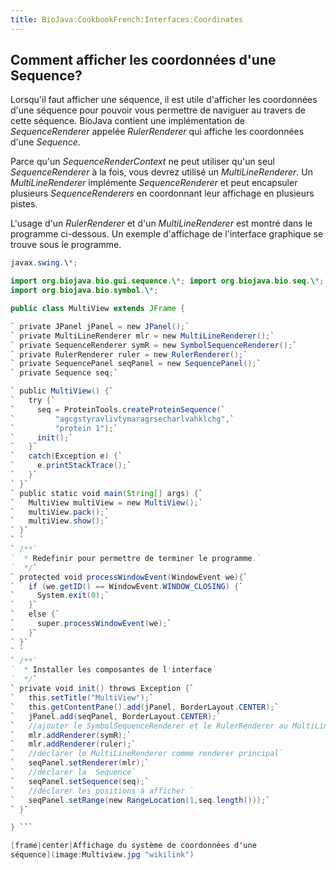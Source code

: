 ```yaml
---
title: BioJava:CookbookFrench:Interfaces:Coordinates
---
```


Comment afficher les coordonnées d'une Sequence?
------------------------------------------------

Lorsqu'il faut afficher une séquence, il est utile d'afficher les
coordonnées d'une séquence pour pouvoir vous permettre de naviguer au
travers de cette séquence. BioJava contient une implémentation de
*SequenceRenderer* appelée *RulerRenderer* qui affiche les coordonnées
d'une *Sequence*.

Parce qu'un *SequenceRenderContext* ne peut utiliser qu'un seul
*SequenceRenderer* à la fois, vous devrez utilisé un
*MultiLineRenderer*. Un *MultiLineRenderer* implémente
*SequenceRenderer* et peut encapsuler plusieurs *SequenceRenderers* en
coordonnant leur affichage en plusieurs pistes.

L'usage d'un *RulerRenderer* et d'un *MultiLineRenderer* est montré dans
le programme ci-dessous. Un exemple d'affichage de l'interface graphique
se trouve sous le programme.

```java import java.awt.\*; import java.awt.event.\*; import
javax.swing.\*;

import org.biojava.bio.gui.sequence.\*; import org.biojava.bio.seq.\*;
import org.biojava.bio.symbol.\*;

public class MultiView extends JFrame {

` private JPanel jPanel = new JPanel();`  
` private MultiLineRenderer mlr = new MultiLineRenderer();`  
` private SequenceRenderer symR = new SymbolSequenceRenderer();`  
` private RulerRenderer ruler = new RulerRenderer();`  
` private SequencePanel seqPanel = new SequencePanel();`  
` private Sequence seq;`

` public MultiView() {`  
`   try {`  
`     seq = ProteinTools.createProteinSequence(`  
`         "agcgstyravlivtymaragrsecharlvahklchg",`  
`         "protein 1");`  
`     init();`  
`   }`  
`   catch(Exception e) {`  
`     e.printStackTrace();`  
`   }`  
` }`  
` public static void main(String[] args) {`  
`   MultiView multiView = new MultiView();`  
`   multiView.pack();`  
`   multiView.show();`  
` }`  
` `  
` /**`  
`  * Redefinir pour permettre de terminer le programme.`  
`  */`  
` protected void processWindowEvent(WindowEvent we){`  
`   if (we.getID() == WindowEvent.WINDOW_CLOSING) {`  
`     System.exit(0);`  
`   }`  
`   else {`  
`     super.processWindowEvent(we);`  
`   }`  
` }`  
` `  
` /**`  
`  * Installer les composantes de l'interface`  
`  */`  
` private void init() throws Exception {`  
`   this.setTitle("MultiView");`  
`   this.getContentPane().add(jPanel, BorderLayout.CENTER);`  
`   jPanel.add(seqPanel, BorderLayout.CENTER);`  
`   //ajouter le SymbolSequenceRenderer et le RulerRenderer au MultiLineRenderer`  
`   mlr.addRenderer(symR);`  
`   mlr.addRenderer(ruler);`  
`   //déclarer le MultiLineRenderer comme renderer principal`  
`   seqPanel.setRenderer(mlr);`  
`   //déclarer la  Sequence`  
`   seqPanel.setSequence(seq);`  
`   //déclarer les positions à afficher `  
`   seqPanel.setRange(new RangeLocation(1,seq.length()));`  
` }`

} ```

[frame|center|Affichage du système de coordonnées d'une
séquence](image:Multiview.jpg "wikilink")
